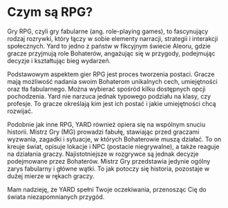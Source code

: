 # Czym są RPG?

Gry RPG, czyli gry fabularne (ang. role-playing games), to fascynujący rodzaj rozrywki, który łączy w sobie elementy narracji, strategii i interakcji społecznych. Yard to jedno z państw w fikcyjnym świecie Aleoru, gdzie gracze przyjmują role Bohaterów, angażując się w przygody, podejmując decyzje i kształtując bieg wydarzeń.

Podstawowym aspektem gier RPG jest proces tworzenia postaci. Gracze mają możliwość nadania swoim Bohaterom unikalnych cech, umiejętności oraz tła fabularnego. Można wybierać spośród kilku dostępnych opcji pochodzenia. Yard nie narzuca jednak typowego podziału na klasy, czy profesje. To gracze określają kim jest ich postać i jakie umiejętności chcą rozwijać.

Podobnie jak inne RPG, YARD również opiera się na wspólnym snuciu historii. Mistrz Gry (MG) prowadzi fabułę, stawiając przed graczami wyzwania, zagadki i sytuacje, w których Bohaterowie muszą działać. To on kreuje świat, opisuje lokacje i NPC (postacie niegrywalne), a także reaguje na działania graczy. Najistotniejsze w rozgrywce są jednak decyzje podejmowane przez Bohaterów. Mistrz Gry przedstawia jedynie ogólny zarys fabularny i główne wątki. To jak potoczy się historia, pozostaje w dużej mierze w rękach graczy.

Mam nadzieję, że YARD spełni Twoje oczekiwania, przenosząc Cię do świata niezapomnianych przygód.